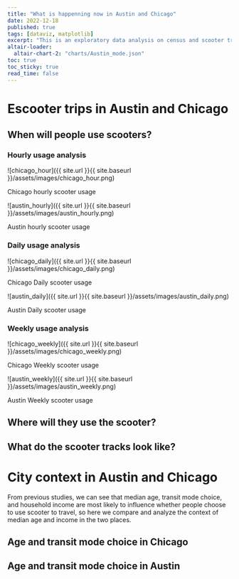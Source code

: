 ```yaml
---
title: "What is happenning now in Austin and Chicago"
date: 2022-12-18
published: true
tags: [dataviz, matplotlib]
excerpt: "This is an exploratory data analysis on census and scooter trip data in Austin and Chicago."
altair-loader:
  altair-chart-2: "charts/Austin_mode.json"
toc: true
toc_sticky: true
read_time: false
---
```


# Escooter trips in Austin and Chicago

## When will people use scooters?

### Hourly usage analysis

![chicago_hour]({{ site.url }}{{ site.baseurl }}/assets/images/chicago_hour.png)

Chicago hourly scooter usage

![austin_hourly]({{ site.url }}{{ site.baseurl }}/assets/images/austin_hourly.png)

Austin hourly scooter usage

### Daily usage analysis

![chicago_daily]({{ site.url }}{{ site.baseurl }}/assets/images/chicago_daily.png)

Chicago Daily scooter usage

![austin_daily]({{ site.url }}{{ site.baseurl }}/assets/images/austin_daily.png)

Austin Daily scooter usage

### Weekly usage analysis

![chicago_weekly]({{ site.url }}{{ site.baseurl }}/assets/images/chicago_weekly.png)

Chicago Weekly scooter usage

![austin_weekly]({{ site.url }}{{ site.baseurl }}/assets/images/austin_weekly.png)

Austin Weekly scooter usage

## Where will they use the scooter?

## What do the scooter tracks look like?

# City context in Austin and Chicago

From previous studies, we can see that median age, transit mode choice, and household income are most likely to influence whether people choose to use scooter to travel, so here we compare and analyze the context of median age and income in the two places.

##  Age and transit mode choice in Chicago

##  Age and transit mode choice in Austin

<div id="altair-chart-2"></div>




